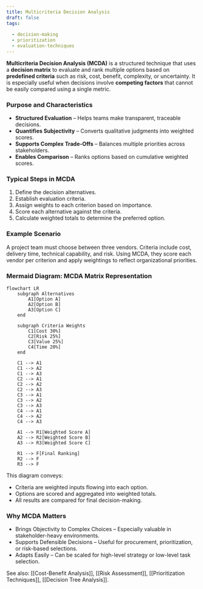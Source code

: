 ```yaml
---
title: Multicriteria Decision Analysis  
draft: false  
tags:  
    
  - decision-making  
  - prioritization  
  - evaluation-techniques  
---
```


**Multicriteria Decision Analysis (MCDA)** is a structured technique that uses a **decision matrix** to evaluate and rank multiple options based on **predefined criteria** such as risk, cost, benefit, complexity, or uncertainty. It is especially useful when decisions involve **competing factors** that cannot be easily compared using a single metric.

### **Purpose and Characteristics**
- **Structured Evaluation** – Helps teams make transparent, traceable decisions.
- **Quantifies Subjectivity** – Converts qualitative judgments into weighted scores.
- **Supports Complex Trade-Offs** – Balances multiple priorities across stakeholders.
- **Enables Comparison** – Ranks options based on cumulative weighted scores.

### **Typical Steps in MCDA**
1. Define the decision alternatives.
2. Establish evaluation criteria.
3. Assign weights to each criterion based on importance.
4. Score each alternative against the criteria.
5. Calculate weighted totals to determine the preferred option.

### **Example Scenario**
A project team must choose between three vendors. Criteria include cost, delivery time, technical capability, and risk. Using MCDA, they score each vendor per criterion and apply weightings to reflect organizational priorities.

### **Mermaid Diagram: MCDA Matrix Representation**

```mermaid
flowchart LR
    subgraph Alternatives
        A1[Option A]
        A2[Option B]
        A3[Option C]
    end

    subgraph Criteria Weights
        C1[Cost 30%]
        C2[Risk 25%]
        C3[Value 25%]
        C4[Time 20%]
    end

    C1 --> A1
    C1 --> A2
    C1 --> A3
    C2 --> A1
    C2 --> A2
    C2 --> A3
    C3 --> A1
    C3 --> A2
    C3 --> A3
    C4 --> A1
    C4 --> A2
    C4 --> A3

    A1 --> R1[Weighted Score A]
    A2 --> R2[Weighted Score B]
    A3 --> R3[Weighted Score C]

    R1 --> F[Final Ranking]
    R2 --> F
    R3 --> F
```

This diagram conveys:

- Criteria are weighted inputs flowing into each option.
- Options are scored and aggregated into weighted totals.
- All results are compared for final decision-making.

### Why MCDA Matters

- Brings Objectivity to Complex Choices – Especially valuable in stakeholder-heavy environments.
- Supports Defensible Decisions – Useful for procurement, prioritization, or risk-based selections.
- Adapts Easily – Can be scaled for high-level strategy or low-level task selection.

See also: [[Cost-Benefit Analysis]], [[Risk Assessment]], [[Prioritization Techniques]], [[Decision Tree Analysis]]. 